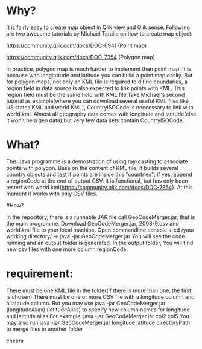 # Why?
It is fairly easy to create map object in Qlik view and Qlik sense. Following are two awesome tutorials by Michael Tarallo on how to create map object:

https://community.qlik.com/docs/DOC-6941 (Point map)

https://community.qlik.com/docs/DOC-7354 (Polygon map)

In practice, polygon map is much harder to implement than point map. It is because with longitutude and latitude you can build a point map easily. But for polygon maps, not only an KML file is required to difine boundaries, a region field in data source is also expected to link points with KML. This region field must be the same field with KML file.Take Michael's second tutorial as example(where you can download several useful KML files like US states.KML and world.KML), CountryISOCode is neccessary to link with world.kml. 
Almost all geography data comes with longitude and latitude(else it won't be a geo data),but very few data sets contain CountryISOCode.

# What?

This Java programme is a demostration of using ray-casting to associate points with polygon. Base on the content of KML file, it builds several country objects and test if points are inside this "countries"; if yes, append a regionCode at the end of output CSV. It is functional, but has only been tested with world.kml(https://community.qlik.com/docs/DOC-7354). 
At this moment it works with only CSV files.

#How?

In the repository, there is a runnable JAR file call GeoCodeMerger.jar, that is the main programme.
Download GeoCodeMerger.jar, 2003-9.csv and world.kml file to your local machine. Open commandline console-> cd /your working directory/ -> java -jar GeoCodeMerger.jar You will see the code running and an output folder is generated. In the output folder, You will find new csv files with one more column regionCode.

# requirement:
There must be one KML file in the folder(if there is more than one, the first is chosen) 
There must be one or more CSV file with a longitude column and a latitude column.
But you may use java -jar GeoCodeMerger.jar (longitudeAlias) (latitudeAlias) to specify new column names for longitude and latitude alias.For example:
java -jar GeoCodeMerger.jar col2 col5
You may also run 
java -jar GeoCodeMerger.jar longitude latitude directoryPath
to merge files in another folder

cheers
